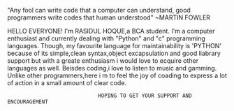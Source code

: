 "Any fool can write code that a computer can understand, good programmers write codes that human understood"
                                                                                                    ~MARTIN FOWLER
 
 HELLO EVERYONE!
 I'm RASIDUL HOQUE,a BCA student. I'm a computer enthusiast and currently dealing with "Python" and "c" programming languages.
 Though, my favourite language for maintainability is 'PYTHON' because of its simple,clean syntax,object excapsulation and good liabrary support but with a greate enthusiasm i       would love to ecquire other languages as well.
 Beisdes coding,i love to listen to music and gamming. Unlike other programmers,here i m to feel the joy of coading  to express a lot of action in a small amount of clear code.
                              
                                 HOPING TO GET YOUR SUPPORT AND ENCOURAGEMENT
